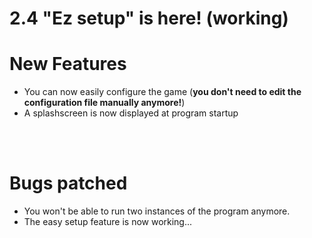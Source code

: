 # 2.4 "Ez setup" is here! (working)

# New Features
- You can now easily configure the game (**you don't need to edit the configuration file manually anymore!**)
- A splashscreen is now displayed at program startup


<br/><br/>

# Bugs patched
- You won't be able to run two instances of the program anymore.
- The easy setup feature is now working...
